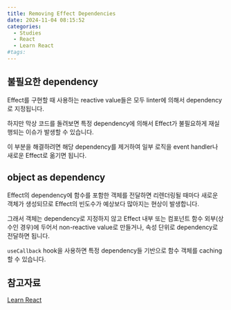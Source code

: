 ```yaml
---
title: Removing Effect Dependencies
date: 2024-11-04 08:15:52
categories:
  - Studies
  - React
  - Learn React
#tags:
---
```

## 불필요한 dependency

Effect를 구현할 때 사용하는 reactive value들은 모두 linter에 의해서 dependency로 지정됩니다.

하지만 막상 코드를 돌려보면 특정 dependency에 의해서 Effect가 불필요하게 재실행되는 이슈가 발생할 수 있습니다.

이 부분을 해결하려면 해당 dependency를 제거하여 일부 로직을 event handler나 새로운 Effect로 옮기면 됩니다.

## object as dependency

Effect의 dependency에 함수를 포함한 객체를 전달하면 리렌더링될 때마다 새로운 객체가 생성되므로 Effect의 빈도수가 예상보다 많아지는 현상이 발생합니다.

그래서 객체는 dependency로 지정하지 않고 Effect 내부 또는 컴포넌트 함수 외부(상수인 경우)에 두어서 non-reactive value로 만들거나, 속성 단위로 dependency로 전달하면 됩니다.

`useCallback` hook을 사용하면 특정 dependency들 기반으로 함수 객체를 caching할 수 있습니다.

## 참고자료

[Learn React](https://react.dev/learn)